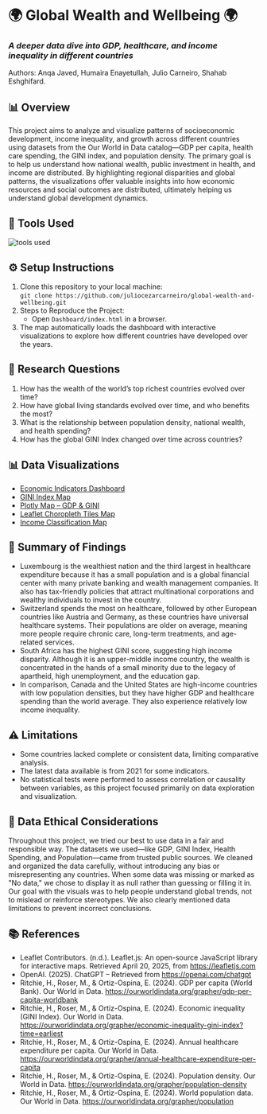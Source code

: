 # 🌍 Global Wealth and Wellbeing 🌍
### *A deeper data dive into GDP, healthcare, and income inequality in different countries*

Authors: Anqa Javed, Humaira Enayetullah, Julio Carneiro, Shahab Eshghifard. 

## 📊 Overview
This project aims to analyze and visualize patterns of socioeconomic development, income inequality, and growth across different countries using datasets from the Our World in Data catalog—GDP per capita, health care spending, the GINI index, and population density. The primary goal is to help us understand how national wealth, public investment in health, and income are distributed. By highlighting regional disparities and global patterns, the visualizations offer valuable insights into how economic resources and social outcomes are distributed, ultimately helping us understand global development dynamics.

## 🧰 Tools Used
![tools used](https://github.com/user-attachments/assets/6786f8e2-7ae4-47c0-a1f8-5e1b4e27807e)

## ⚙️ Setup Instructions
1. Clone this repository to your local machine:  
   `git clone https://github.com/juliocezarcarneiro/global-wealth-and-wellbeing.git`
2. Steps to Reproduce the Project:
    * Open `Dashboard/index.html` in a browser.
3. The map automatically loads the dashboard with interactive visualizations to explore how different countries have developed over the years.

## 📌 Research Questions 
1. How has the wealth of the world’s top richest countries evolved over time?  
2. How have global living standards evolved over time, and who benefits the most?
3. What is the relationship between population density, national wealth, and health spending?
4. How has the global GINI Index changed over time across countries?

## 📊 Data Visualizations
* [Economic Indicators Dashboard](https://juliocezarcarneiro.github.io/global-wealth-and-wellbeing/Dashboard/index.html)
* [GINI Index Map](https://juliocezarcarneiro.github.io/global-wealth-and-wellbeing/choropleth_map/index.html)
* [Plotly Map – GDP & GINI](https://juliocezarcarneiro.github.io/global-wealth-and-wellbeing/MAPS/Plotly/plotly_choropleth_gdp_gini.html)
* [Leaflet Choropleth Tiles Map](https://juliocezarcarneiro.github.io/global-wealth-and-wellbeing/MAPS/Leaflet/leaflet_choropleth_tiles.html)
* [Income Classification Map](https://juliocezarcarneiro.github.io/global-wealth-and-wellbeing/MAPS/Leaflet/Income_class.html)

## 📝 Summary of Findings
* Luxembourg is the wealthiest nation and the third largest in healthcare expenditure because it has a small population and is a global financial center with many private banking and wealth management companies. It also has tax-friendly policies that attract multinational corporations and wealthy individuals to invest in the country.
* Switzerland spends the most on healthcare, followed by other European countries like Austria and Germany, as these countries have universal healthcare systems. Their populations are older on average, meaning more people require chronic care, long-term treatments, and age-related services.
* South Africa has the highest GINI score, suggesting high income disparity. Although it is an upper-middle income country, the wealth is concentrated in the hands of a small minority due to the legacy of apartheid, high unemployment, and the education gap.
* In comparison, Canada and the United States are high-income countries with low population densities, but they have higher GDP and healthcare spending than the world average. They also experience relatively low income inequality.

## ⚠️ Limitations
* Some countries lacked complete or consistent data, limiting comparative analysis.
* The latest data available is from 2021 for some indicators.
* No statistical tests were performed to assess correlation or causality between variables, as this project focused primarily on data exploration and visualization.

## 🧭 Data Ethical Considerations
Throughout this project, we tried our best to use data in a fair and responsible way. The datasets we used—like GDP, GINI Index, Health Spending, and Population—came from trusted public sources. We cleaned and organized the data carefully, without introducing any bias or misrepresenting any countries. When some data was missing or marked as "No data," we chose to display it as null rather than guessing or filling it in. Our goal with the visuals was to help people understand global trends, not to mislead or reinforce stereotypes. We also clearly mentioned data limitations to prevent incorrect conclusions.

## 📚 References 
* Leaflet Contributors. (n.d.). Leaflet.js: An open-source JavaScript library for interactive maps. Retrieved April 20, 2025, from https://leafletjs.com  
* OpenAI. (2025). ChatGPT – Retrieved from https://openai.com/chatgpt  
* Ritchie, H., Roser, M., & Ortiz-Ospina, E. (2024). GDP per capita (World Bank). Our World in Data. https://ourworldindata.org/grapher/gdp-per-capita-worldbank  
* Ritchie, H., Roser, M., & Ortiz-Ospina, E. (2024). Economic inequality (GINI Index). Our World in Data. https://ourworldindata.org/grapher/economic-inequality-gini-index?time=earliest  
* Ritchie, H., Roser, M., & Ortiz-Ospina, E. (2024). Annual healthcare expenditure per capita. Our World in Data. https://ourworldindata.org/grapher/annual-healthcare-expenditure-per-capita  
* Ritchie, H., Roser, M., & Ortiz-Ospina, E. (2024). Population density. Our World in Data. https://ourworldindata.org/grapher/population-density  
* Ritchie, H., Roser, M., & Ortiz-Ospina, E. (2024). World population data. Our World in Data. https://ourworldindata.org/grapher/population  
